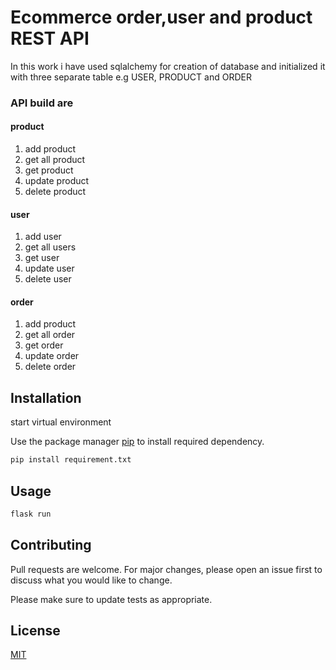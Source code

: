# Ecommerce order,user and product REST API

In this work i have used sqlalchemy for creation of database and initialized it with three separate table e.g USER, PRODUCT and ORDER

### API build are

#### product

1. add product
2. get all product
3. get product
4. update product
5. delete product

#### user

1. add user
2. get all users
3. get user
4. update user
5. delete user

#### order

1. add product
2. get all order
3. get order
4. update order
5. delete order

## Installation

start virtual environment

Use the package manager [pip](https://pip.pypa.io/en/stable/) to install required dependency.

```bash
pip install requirement.txt
```

## Usage

```python
flask run
```

## Contributing

Pull requests are welcome. For major changes, please open an issue first to discuss what you would like to change.

Please make sure to update tests as appropriate.

## License

[MIT](https://choosealicense.com/licenses/mit/)
